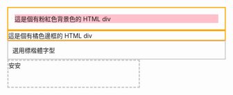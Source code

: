 <div style="border:2px orange solid;padding:15px;">
<div style="background-color:pink;">這是個有粉紅色背景色的 HTML div</div>
</div> 


<div style="border:2px orange solid;">這是個有橘色邊框的 HTML div</div>
 


<div style="font-family:DFKai-sb;border:2px #ccc solid;padding:10px;">選用標楷體字型</div>


<div style="width:300px;height:60px;border:3px #cccccc dashed;">安安</div>
